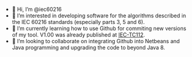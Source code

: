 - 👋 Hi, I’m @iec60216
- 👀 I’m interested in developing software for the algorithms described in the IEC 60216 standards (especially parts 3, 5 and 6).
- 🌱 I’m currently learning how to use Github for commiting new versions of my tool. V1.00 was already published at [IEC-TC112](https://www.iec.ch/dyn/www/f?p=103:227:0::::FSP_ORG_ID,FSP_LANG_ID:1310,25).
- 💞️ I’m looking to collaborate on integrating Github into Netbeans and Java programming and upgrading the code to beyond Java 8.
<!---
- 📫 How to reach me ...

iec60216/iec60216 is a ✨ special ✨ repository because its `README.md` (this file) appears on your GitHub profile.
You can click the Preview link to take a look at your changes.
--->
